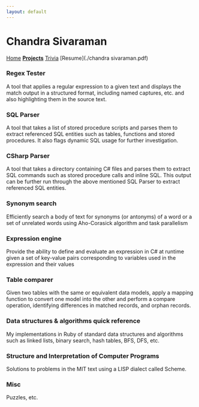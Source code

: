 ```yaml
---
layout: default
---
```


# Chandra Sivaraman
[Home](./index.html) [**Projects**](./projects.html) [Trivia](./trivia.html) [Resume](./chandra sivaraman.pdf)


### Regex Tester
A tool that applies a regular expression to a	 given text and displays the match output in a
structured format, including named captures, etc. and also highlighting them in the source text.
	
### SQL Parser
A tool that takes a list of stored procedure scripts and parses them to extract referenced
SQL entities such as tables, functions and stored procedures. It also flags dynamic SQL usage
for further investigation.
 		
### CSharp Parser
A tool that takes a directory containing C# files and parses them to extract SQL commands
such as stored procedure calls and inline SQL. This output can be further run through the above
mentioned SQL Parser to extract referenced SQL entities.
	
### Synonym search	
Efficiently search a body of text for synonyms (or antonyms) of a word
or a set of unrelated words using Aho-Corasick algorithm and task parallelism
	
### Expression engine
Provide the ability to define and evaluate an expression in C# at runtime
given a set of key-value pairs corresponding to variables used in the expression and their values 
	
### Table comparer
Given two tables with the same or equivalent data models, apply a mapping function
to convert one model into the other and perform a compare operation,
identifying differences in matched records, and orphan records. 
	
### Data structures & algorithms quick reference		
My implementations in Ruby of standard data structures and algorithms such as linked lists,
binary search, hash tables, BFS, DFS, etc.
	
### Structure and Interpretation of Computer Programs
Solutions to problems in the MIT text using a LISP dialect called Scheme.
	
### Misc
Puzzles, etc.